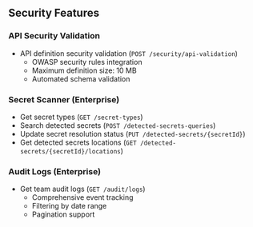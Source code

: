 ## Security Features

### API Security Validation
- API definition security validation (`POST /security/api-validation`)
  - OWASP security rules integration
  - Maximum definition size: 10 MB
  - Automated schema validation

### Secret Scanner (Enterprise)
- Get secret types (`GET /secret-types`)
- Search detected secrets (`POST /detected-secrets-queries`)
- Update secret resolution status (`PUT /detected-secrets/{secretId}`)
- Get detected secrets locations (`GET /detected-secrets/{secretId}/locations`)

### Audit Logs (Enterprise)
- Get team audit logs (`GET /audit/logs`)
  - Comprehensive event tracking
  - Filtering by date range
  - Pagination support
